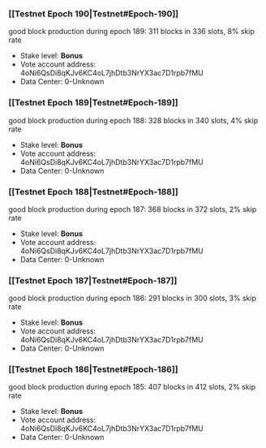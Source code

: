 ### [[Testnet Epoch 190|Testnet#Epoch-190]]
good block production during epoch 189: 311 blocks in 336 slots, 8% skip rate
* Stake level: **Bonus** 
* Vote account address: 4oNi6QsDi8qKJv6KC4oL7jhDtb3NrYX3ac7D1rpb7fMU
* Data Center: 0-Unknown
### [[Testnet Epoch 189|Testnet#Epoch-189]]
good block production during epoch 188: 328 blocks in 340 slots, 4% skip rate
* Stake level: **Bonus** 
* Vote account address: 4oNi6QsDi8qKJv6KC4oL7jhDtb3NrYX3ac7D1rpb7fMU
* Data Center: 0-Unknown
### [[Testnet Epoch 188|Testnet#Epoch-188]]
good block production during epoch 187: 368 blocks in 372 slots, 2% skip rate
* Stake level: **Bonus** 
* Vote account address: 4oNi6QsDi8qKJv6KC4oL7jhDtb3NrYX3ac7D1rpb7fMU
* Data Center: 0-Unknown
### [[Testnet Epoch 187|Testnet#Epoch-187]]
good block production during epoch 186: 291 blocks in 300 slots, 3% skip rate
* Stake level: **Bonus** 
* Vote account address: 4oNi6QsDi8qKJv6KC4oL7jhDtb3NrYX3ac7D1rpb7fMU
* Data Center: 0-Unknown
### [[Testnet Epoch 186|Testnet#Epoch-186]]
good block production during epoch 185: 407 blocks in 412 slots, 2% skip rate
* Stake level: **Bonus** 
* Vote account address: 4oNi6QsDi8qKJv6KC4oL7jhDtb3NrYX3ac7D1rpb7fMU
* Data Center: 0-Unknown